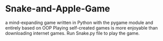 # Snake-and-Apple-Game
a mind-expanding game written in Python with the pygame module and entirely based on OOP Playing self-created games is more enjoyable than downloading internet games.
Run Snake.py file to play the game.
